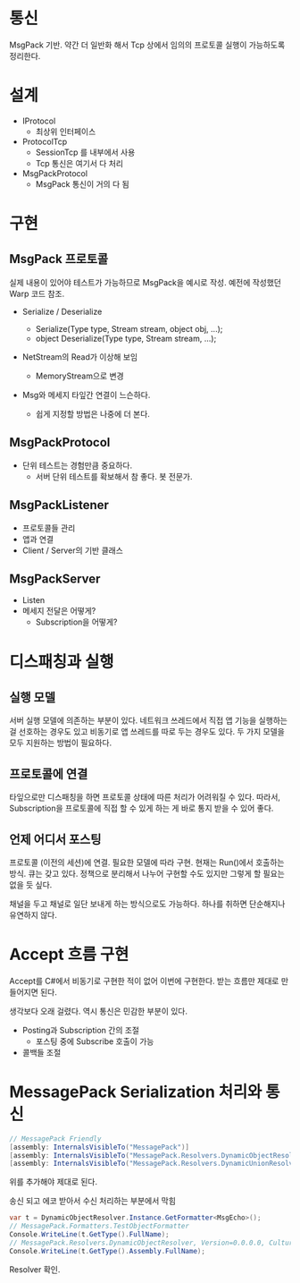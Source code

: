 # 통신 

MsgPack 기반. 약간 더 일반화 해서 Tcp 상에서 임의의 프로토콜 실행이 가능하도록 정리한다. 



# 설계

- IProtocol 
  - 최상위 인터페이스 
- ProtocolTcp
  - SessionTcp 를 내부에서 사용 
  - Tcp 통신은 여기서 다 처리 
- MsgPackProtocol 
  - MsgPack 통신이 거의 다 됨 



# 구현



## MsgPack 프로토콜 

실제 내용이 있어야 테스트가 가능하므로 MsgPack을 예시로 작성. 예전에 작성했던 Warp 코드 참조. 

- Serialize / Deserialize 
  - Serialize(Type type, Stream stream, object obj, ...);
  - object Deserialize(Type type, Stream stream, ...);



- NetStream의 Read가 이상해 보임 
  - MemoryStream으로 변경



- Msg와 메세지 타잎간 연결이 느슨하다. 
  - 쉽게 지정할 방법은 나중에 더 본다. 



## MsgPackProtocol 

- 단위 테스트는 경험만큼 중요하다. 
  - 서버 단위 테스트를 확보해서 참 좋다. 봇 전문가. 



## MsgPackListener 

- 프로토콜들 관리 
- 앱과 연결 
- Client / Server의 기반 클래스 



## MsgPackServer 

- Listen 
- 메세지 전달은 어떻게? 
  - Subscription을 어떻게?





# 디스패칭과 실행



## 실행 모델 

서버 실행 모델에 의존하는 부분이 있다. 네트워크 쓰레드에서 직접 앱 기능을 실행하는 걸 선호하는 경우도 있고 비동기로 앱 쓰레드를 따로 두는 경우도 있다. 두 가지 모델을 모두 지원하는 방법이 필요하다. 



## 프로토콜에 연결 

타잎으로만 디스패칭을 하면 프로토콜 상태에 따른 처리가 어려워질 수 있다. 따라서, Subscription을 프로토콜에 직접 할 수 있게 하는 게 바로 통지 받을 수 있어 좋다. 



## 언제 어디서 포스팅 

프로토콜 (이전의 세션)에 연결. 필요한 모델에 따라 구현. 현재는 Run()에서 호출하는 방식. 큐는 갖고 있다. 정책으로 분리해서 나누어 구현할 수도 있지만 그렇게 할 필요는 없을 듯 싶다. 

채널을 두고 채널로 일단 보내게 하는 방식으로도 가능하다. 하나를 취하면 단순해지나 유연하지 않다. 



# Accept 흐름 구현 

Accept를 C#에서 비동기로 구현한 적이 없어 이번에 구현한다. 받는 흐름만 제대로 만들어지면 된다. 

생각보다 오래 걸렸다. 역시 통신은 민감한 부분이 있다. 

- Posting과 Subscription 간의 조절 
  - 포스팅 중에 Subscribe 호출이 가능 
- 콜백들 조절 



# MessagePack Serialization 처리와 통신 



```c#
// MessagePack Friendly
[assembly: InternalsVisibleTo("MessagePack")]
[assembly: InternalsVisibleTo("MessagePack.Resolvers.DynamicObjectResolver")]
[assembly: InternalsVisibleTo("MessagePack.Resolvers.DynamicUnionResolver")]
```

위를 추가해야 제대로 된다. 

송신 되고 에코 받아서 수신 처리하는 부분에서 막힘 

```c#
var t = DynamicObjectResolver.Instance.GetFormatter<MsgEcho>();
// MessagePack.Formatters.TestObjectFormatter
Console.WriteLine(t.GetType().FullName);
// MessagePack.Resolvers.DynamicObjectResolver, Version=0.0.0.0, Culture=neutral, PublicKeyToken=null
Console.WriteLine(t.GetType().Assembly.FullName);
```

Resolver 확인. 













